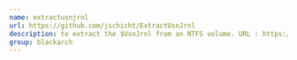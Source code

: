 ```yaml
---
name: extractusnjrnl
url: https://github.com/jschicht/ExtractUsnJrnl
description: to extract the $UsnJrnl from an NTFS volume. URL : https://github.com/jschicht/ExtractUsnJrnl Groups : blackarch blackarch-forensic blackarch-windows
group: blackarch
---
```

